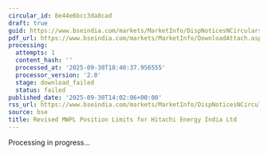 ```yaml
---
circular_id: 8e44e6bcc3da8cad
draft: true
guid: https://www.bseindia.com/markets/MarketInfo/DispNoticesNCirculars.aspx?Noticeid={AEED52B8-8390-4507-B54B-C5F079434ECA}&noticeno=20250930-71&dt=09/30/2025&icount=71&totcount=114&flag=0
pdf_url: https://www.bseindia.com/markets/MarketInfo/DownloadAttach.aspx?id=20250930-71&attachedId=
processing:
  attempts: 1
  content_hash: ''
  processed_at: '2025-09-30T18:40:37.956555'
  processor_version: '2.0'
  stage: download_failed
  status: failed
published_date: '2025-09-30T14:02:06+00:00'
rss_url: https://www.bseindia.com/markets/MarketInfo/DispNoticesNCirculars.aspx?Noticeid={AEED52B8-8390-4507-B54B-C5F079434ECA}&noticeno=20250930-71&dt=09/30/2025&icount=71&totcount=114&flag=0
source: bse
title: Revised MWPL Position Limits for Hitachi Energy India Ltd
---
```


Processing in progress...